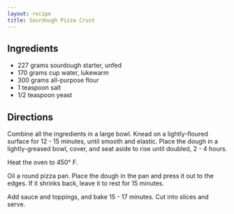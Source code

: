 ```yaml
---
layout: recipe
title: Sourdough Pizza Crust
---
```


## Ingredients

* 227 grams sourdough starter, unfed
* 170 grams cup water, lukewarm
* 300 grams all-purpose flour
* 1 teaspoon salt
* 1/2 teaspoon yeast

## Directions

Combine all the ingredients in a large bowl. Knead on a lightly-floured surface for 12 - 15 minutes, until smooth and elastic. Place the dough in a lightly-greased bowl, cover, and seat aside to rise until doubled, 2 - 4 hours.

Heat the oven to 450° F.

Oil a round pizza pan. Place the dough in the pan and press it out to the edges. If it shrinks back, leave it to rest for 15 minutes.

Add sauce and toppings, and bake 15 - 17 minutes. Cut into slices and serve.
